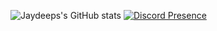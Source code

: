 ![Jaydeeps's GitHub stats](https://github-readme-stats.vercel.app/api?username=Git-Jaydeep&show_icons=true&theme=radical)
[![Discord Presence](https://lanyard.kyrie25.me/api/925615206351122432)](https://discord.com/users/925615206351122432)

